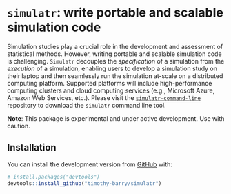 
<!-- README.md is generated from README.Rmd. Please edit that file -->

# `simulatr`: write portable and scalable simulation code

Simulation studies play a crucial role in the development and assessment
of statistical methods. However, writing portable and scalable
simulation code is challenging. `Simulatr` decouples the *specification*
of a simulation from the *execution* of a simulation, enabling users to
develop a simulation study on their laptop and then seamlessly run the
simulation at-scale on a distributed computing platform. Supported
platforms will include high-performance computing clusters and cloud
computing services (e.g., Microsoft Azure, Amazon Web Services, etc.).
Please visit the
[`simulatr-command-line`](https://github.com/timothy-barry/simulatr-command-line)
repository to download the `simulatr` command line tool.

**Note**: This package is experimental and under active development. Use
with caution.

## Installation

You can install the development version from
[GitHub](https://github.com/) with:

``` r
# install.packages("devtools")
devtools::install_github("timothy-barry/simulatr")
```
